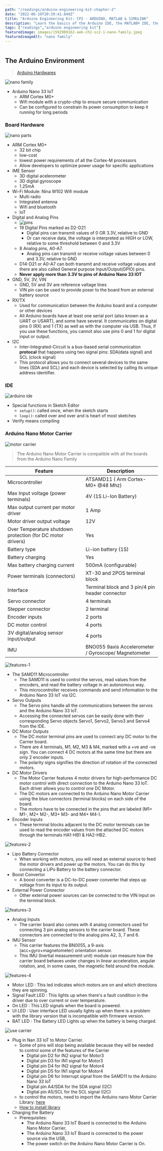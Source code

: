 ```yaml
---
path: "/readings/arduino-engineering-kit-chapter-2"
date: "2022-06-19T20:39:41.849Z"
title: "Arduino Engineering Kit: CP2 - ARDUINO, MATLAB & SIMULINK"
description: "Learn the basics of the Arduino IDE, the MATLAB® IDE, the programming language, and the Simulink® models. You will discover how these three tools can be connected to each other while making practical exercises."
tags: ["readings","arduino engineering kit"]
featuredimage: images/1592989162-aek-ch2-sc2-1-nano-family.jpeg
featuredimageAlt: "nano family"
---
```


```toc
```

## The Arduino Environment

> [Arduino Hardwares](https://www.arduino.cc/en/hardware)

![nano family](images/1592989162-aek-ch2-sc2-1-nano-family.jpeg)

* Arduino Nano 33 IoT
    * ARM Cortex M0+
    * Wifi module with a crypto-chip to ensure secure communication
    * Can be configured to constrain its power consumption to keep it running for long periods

### Board Hardware
![nano parts](images/1592989152-aek-ch2-sc2-1-nano-33-iot-parts.jpeg)
* ARM Cortex M0+
    * 32 bit chip
    * low-cost
    * lowest power requirements of all the Cortex-M processors
    * Allow developers to optimize power usage for specific applications
* IME Sensor
    * 3D digital acelerometer
    * 3D digital gyroscope
    * 1.25mA
* Wi-Fi Module: Nina W102 Wifi module
    * Multi radio
    * Integrated antenna
    * Wifi and bluetooth
    * IoT
* Digital and Analog Pins
    * ![pins](images/1592989155-aek-ch2-sc2-1-nano-33-iot-pinout.jpeg)
    * 19 Digital Pins marked as D2-D21
        * Digital pins can transmit values of 0 OR 3.3V, relative to GND
        * Or can receive data, the voltage is interpreted as HIGH or LOW, relative to some threshold between 0 and 3.3V
    * 8 Analog pins, A0-A7.
        * Analog pins can transmit or receive voltage values between 0 and 3.3V, relative to GND
    * D14-D21 or A0-A7 can both transmit and receive voltage values and there are also called General purpose Input/Output(GPIO) pins.
    * **Never apply more than 3.3V to pins of Arduino Nano 33 IOT**
* GND, 5V, 3V, VIN
    * GND, 5V and 3V are reference valtage lines
    * VIN pin can be used to provide poser to the board from an external battery source
* RX/TX
    * Used for communication between the Arduino board and a computer or other devices
    * All Arduino boards have at least one serial port (also known as a UART or USART), and some have several. It communicates on digital pins 0 (RX) and 1 (TX) as well as with the computer via USB. Thus, if you use these functions, you cannot also use pins 0 and 1 for digital input or output.
* I2C
    * Inter-Integrated-Circuit is a bus-based serial communication **protocal** that happens using two signal pins: SDA(data signal) and SCL (clock signal)
    * This protocol allows you to connect several devices to the same lines (SDA and SCL) and each device is selected by calling its unique address identifier.

### IDE
![arduino ide](images/1592989171-aek-ch2-sc2-1-parts-of-ide.jpeg)
* Special functions in Sketch Editor
    * `setup()`: called once, when the sketch starts
    * `loop()`: called over and over and is heart of most sketches
* Verify means compiling

### Arduino Nano Motor Carrier
![motor carrier](images/1592989128-aekch2sc2-1nanomtrcarrier.jpeg)
> The Arduino Nano Motor Carrier is compatible with all the boards from the Arduino Nano Family

| Feature | Description |
| ------- | ----------- |
|Microcontroller | ATSAMD11 ( Arm Cortex-M0+ @48 Mhz)|
|Max Input voltage (power terminals) | 4V (1S Li-Ion Battery)|
|Max output current per motor driver | 1 Amp|
|Motor driver output voltage | 12V|
|Over Temperature shutdown protection (for DC motor drivers) | Yes|
|Battery type | Li-ion battery (1S)|
|Battery charging | Yes|
|Max battery charging current | 500mA (configurable)|
|Power terminals (connectors) | XT-30 and 2POS terminal block|
|Interface | Terminal block and 3 pin/4 pin header connector|
|Servo connector | 4 terminals|
|Stepper connector | 2 terminal|
|Encoder inputs | 2 ports|
|DC motor control | 4 ports|
|3V digital/analog sensor input/output | 4 ports|
|IMU | BNO055 9axis Accelerometer / Gyroscope/ Magnetometer|

![features-1](images/1592989109-aekch2sc2-1mtrcrrmotordrivers.png)
* The SAMD11 Microcontroller
    * The SAMD11 is used to control the servos, read values from the encoders, and read the battery voltage in an autonomous way. 
    * This microcontroller receives commands and send information to the Arduino Nano 33 IoT via I2C.
* Servo Outputs
    * The Servo pins handle all the communications between the servos and the Arduino Nano 33 IoT. 
    * Accessing the connected servos can be easily done with their corresponding Servo objects Servo1, Servo2, Servo3 and Servo4 from the IDE.
* DC Motor Outputs
    * The DC motor terminal pins are used to connect any DC motor to the Carrier board. 
    * There are 4 terminals, M1, M2, M3 & M4, marked with a +ve and -ve sign. You can connect 4 DC motors at the same time but there are only 2 encoder inputs. 
    * The polarity signs signifies the direction of rotation of the connected motors.
* DC Motor Drivers
    * The Motor Carrier features 4 motor drivers for high-performance DC motor control with direct connection to the Arduino Nano 33 IoT. Each driver allows you to control one DC Motor. 
    * The DC motors are connected to the Arduino Nano Motor Carrier using the blue connectors (terminal blocks) on each side of the board. 
    * The motors have to be connected in the pins that are labeled (M1+ M1-, M2+ M2-, M3+ M3- and M4+ M4-).
* Encoder Inputs
    * These terminal blocks adjacent to the DC motor terminals can be used to read the encoder values from the attached DC motors through the terminals HA1-HB1 & HA2-HB2.

![features-2](images/1592989140-aek-ch2-sc2-1-mtr-crr-ext-pwrsource.jpeg)
* Lipo Battery Connector
    * When working with motors, you will need an external source to feed the motor drivers and power up the motors. You can do this by connecting a LiPo Battery to the battery connector.
* Boost Convertor
    * A boost converter is a DC-to-DC power converter that steps up voltage from its input to its output.
* External Power Connector
    * Other external power sources can be connected to the VIN input on the terminal block.

![features-3](images/1592989112-aekch2sc2-1mtrcrrsensors.jpeg)
* Analog Inputs
    * The carrier board also comes with 4 analog connectors used for connecting 3 pin analog sensors to the carrier board. These connectors are connected to the analog pins A2, 3, 7 and 6.
* IMU Sensor
    * This carrier features the BN0055, a 9-axis (acc+gyro+magnetometer) orientation sensor. 
    * This IMU (Inertial measurement unit) module can measure how the carrier board behaves under changes in linear acceleration, angular rotation, and, in some cases, the magnetic field around the module.

![features-4](images/1592989144-aek-ch2-sc2-1-mtr-crr-leds.jpeg)
* Motor LED : This led indicates which motors are on and which directions they are spinning.
* Signal Fault LED : This lights up when there's a fault condition in the driver due to over current or over temperature.
* On LED : This LED signals when the board is powered.
* UI LED : User interface LED usually lights up when there is a problem with the library version that is incompatible with firmware version.
* BAT LED : The Battery LED Lights up when the battery is being charged.

![use carrier](images/1592989125-aekch2sc2-1nanomtrcarrierattached.jpeg)
* Plug in Nan 33 IoT to Motor Carrier.
    * Some of pins will stop being available because they will be needed to control some of the features of the Carrier
        * Digital pin D2 for IN2 signal for Motor3
        * Digital pin D3 for IN1 signal for Motor3
        * Digital pin D4 for IN2 signal for Motor4
        * Digital pin D5 for IN1 signal for Motor4
        * Digital pin D6 for Interrupt signal from the SAMD11 to the Arduino Nano 33 IoT
        * Digital pin A4/SDA for the SDA signal (I2C)
        * Digital pin A5/SCL for the SCL signal (I2C)
    * to control the motors, need to import the Arduino nano Motor Carrier Library: [here](https://www.arduino.cc/reference/en/libraries/arduinomotorcarrier/)
    * [How to install library](https://docs.arduino.cc/software/ide-v1/tutorials/installing-libraries)
* Charging the Battery
    * Prerequisites:
        * The Arduino Nano 33 IoT Board is connected to the Arduino Nano Motor Carrier,
        * The Arduino Nano 33 IoT Board is connected to the power source via the USB,
        * The power switch on the Arduino Nano Motor Carrier is On.
    